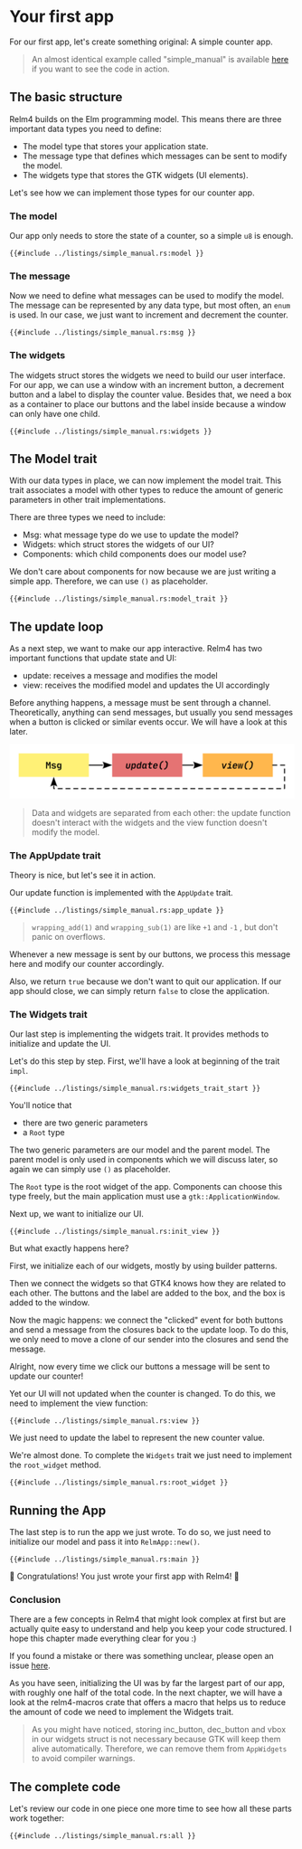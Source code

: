 # Your first app

For our first app, let's create something original: A simple counter app.

> An almost identical example called "simple_manual" is available [here](https://github.com/AaronErhardt/relm4/tree/main/relm4-examples) if you want to see the code in action.

## The basic structure

Relm4 builds on the Elm programming model. This means there are three important data types you need to define:

+ The model type that stores your application state.
+ The message type that defines which messages can be sent to modify the model.
+ The widgets type that stores the GTK widgets (UI elements).

Let's see how we can implement those types for our counter app.

### The model

Our app only needs to store the state of a counter, so a simple `u8` is enough.

```rust,no_run,noplayground
{{#include ../listings/simple_manual.rs:model }}
```

### The message

Now we need to define what messages can be used to modify the model. The message can be represented by any data type, but most often, an `enum` is used. In our case, we just want to increment and decrement the counter.

```rust,no_run,noplayground
{{#include ../listings/simple_manual.rs:msg }}
```

### The widgets

The widgets struct stores the widgets we need to build our user interface. For our app, we can use a window with an increment button, a decrement button and a label to display the counter value. Besides that, we need a box as a container to place our buttons and the label inside because a window can only have one child.

```rust,no_run,noplayground
{{#include ../listings/simple_manual.rs:widgets }}
```

## The Model trait

With our data types in place, we can now implement the model trait. This trait associates a model with other types to reduce the amount of generic parameters in other trait implementations.

There are three types we need to include:

+ Msg: what message type do we use to update the model?
+ Widgets: which struct stores the widgets of our UI?
+ Components: which child components does our model use?

We don't care about components for now because we are just writing a simple app. Therefore, we can use `()` as placeholder.

```rust,no_run,noplayground
{{#include ../listings/simple_manual.rs:model_trait }}
```

## The update loop

As a next step, we want to make our app interactive. Relm4 has two important functions that update state and UI:

+ update: receives a message and modifies the model
+ view: receives the modified model and updates the UI accordingly

Before anything happens, a message must be sent through a channel. Theoretically, anything can send messages, but usually you send messages when a button is clicked or similar events occur. We will have a look at this later.

![relm update loop](img/update_loop.svg)

> Data and widgets are separated from each other: the update function doesn't interact with the widgets and the view function doesn't modify the model.

### The AppUpdate trait

Theory is nice, but let's see it in action.

Our update function is implemented with the `AppUpdate` trait.

```rust,no_run,noplayground
{{#include ../listings/simple_manual.rs:app_update }}
```

> `wrapping_add(1)` and `wrapping_sub(1)` are like `+1`  and `-1` , but don't panic on overflows.

Whenever a new message is sent by our buttons, we process this message here and modify our counter accordingly.

Also, we return `true` because we don't want to quit our application. If our app should close, we can simply return `false` to close the application.

### The Widgets trait

Our last step is implementing the widgets trait. It provides methods to initialize and update the UI.

Let's do this step by step. First, we'll have a look at beginning of the trait `impl`.

```rust,no_run,noplayground
{{#include ../listings/simple_manual.rs:widgets_trait_start }}
```

You'll notice that

+ there are two generic parameters
+ a `Root` type

The two generic parameters are our model and the parent model. The parent model is only used in components which we will discuss later, so again we can simply use `()` as placeholder.

The `Root` type is the root widget of the app. Components can choose this type freely, but the main application must use a `gtk::ApplicationWindow`.

Next up, we want to initialize our UI.

```rust,no_run,noplayground
{{#include ../listings/simple_manual.rs:init_view }}
```

But what exactly happens here?

First, we initialize each of our widgets, mostly by using builder patterns.

Then we connect the widgets so that GTK4 knows how they are related to each other. The buttons and the label are added to the box, and the box is added to the window.

Now the magic happens: we connect the "clicked" event for both buttons and send a message from the closures back to the update loop. To do this, we only need to move a clone of our sender into the closures and send the message.

Alright, now every time we click our buttons a message will be sent to update our counter!

Yet our UI will not updated when the counter is changed. To do this, we need to implement the view function:

```rust,no_run,noplayground
{{#include ../listings/simple_manual.rs:view }}
```

We just need to update the label to represent the new counter value.

We're almost done. To complete the `Widgets` trait we just need to implement the `root_widget` method.

```rust,no_run,noplayground
{{#include ../listings/simple_manual.rs:root_widget }}
```

## Running the App

The last step is to run the app we just wrote. To do so, we just need to initialize our model and pass it into `RelmApp::new()`.

```rust,no_run,noplayground
{{#include ../listings/simple_manual.rs:main }}
```

🎉 Congratulations! You just wrote your first app with Relm4! 🎉

### Conclusion

There are a few concepts in Relm4 that might look complex at first but are actually quite easy to understand and help you keep your code structured. I hope this chapter made everything clear for you :)

If you found a mistake or there was something unclear, please open an issue [here](https://github.com/AaronErhardt/relm4/issues).

As you have seen, initializing the UI was by far the largest part of our app, with roughly one half of the total code. In the next chapter, we will have a look at the relm4-macros crate that offers a macro that helps us to reduce the amount of code we need to implement the Widgets trait.

> As you might have noticed, storing inc_button, dec_button and vbox in our widgets struct is not necessary because GTK will keep them alive automatically. Therefore, we can remove them from `AppWidgets` to avoid compiler warnings.

## The complete code

Let's review our code in one piece one more time to see how all these parts work together:

```rust,no_run,noplayground
{{#include ../listings/simple_manual.rs:all }}
```